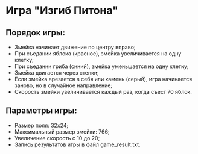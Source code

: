 # Игра "Изгиб Питона"
## Порядок игры:
- Змейка начинает движение по центру вправо;
- При съедании яблока (красное), змейка увеличивается на одну клетку;
- При съедании гриба (синий), змейка уменьшается на одну клетку;
- Змейка двигается через стенки;
- Если змейка врезается в себя или камень (серый), игра начинается заново, но в случайное направление;
- Скорость змейки увеличивается каждый раз, когда съест 70 яблок.
## Параметры игры:
- Размер поля: 32х24;
- Максимальный размер змейки: 766;
- Увеличение скорость с 10 до 20;
- Запись результатов игры в файл game_result.txt.
